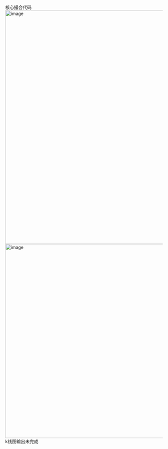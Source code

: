 核心撮合代码  
<img width="1627" height="748" alt="image" src="https://github.com/user-attachments/assets/e9188139-b882-440b-9dd2-c84b0d63551d" />
<img width="1212" height="621" alt="image" src="https://github.com/user-attachments/assets/099c099c-e875-45ca-b261-153d54d0f447" />
k线图输出未完成 
